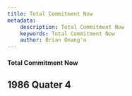 ```yaml
---
title: Total Commitment Now
metadata:
    description: Total Commitment Now
    keywords: Total Commitment Now
    author: Brian Onang'o
---
```


#### Total Commitment Now

## 1986 Quater 4
